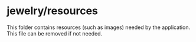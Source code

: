 # jewelry/resources

This folder contains resources (such as images) needed by the application. This file can
be removed if not needed.
